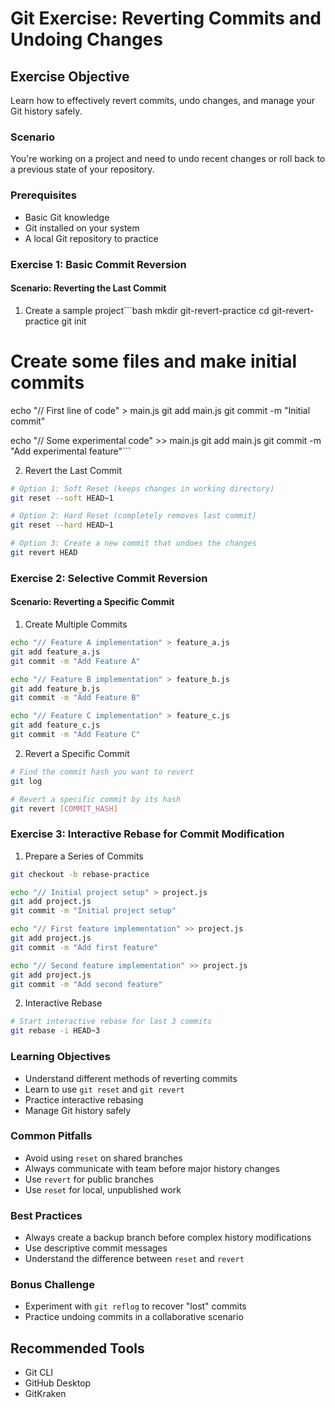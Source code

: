 # Git Exercise: Reverting Commits and Undoing Changes

## Exercise Objective
Learn how to effectively revert commits, undo changes, and manage your Git history safely.

### Scenario
You're working on a project and need to undo recent changes or roll back to a previous state of your repository.

### Prerequisites
- Basic Git knowledge
- Git installed on your system
- A local Git repository to practice

### Exercise 1: Basic Commit Reversion

#### Scenario: Reverting the Last Commit
1. Create a sample project```bash
mkdir git-revert-practice
cd git-revert-practice
git init

# Create some files and make initial commits
echo "// First line of code" > main.js
git add main.js
git commit -m "Initial commit"

echo "// Some experimental code" >> main.js
git add main.js
git commit -m "Add experimental feature"```

2. Revert the Last Commit
```bash
# Option 1: Soft Reset (keeps changes in working directory)
git reset --soft HEAD~1

# Option 2: Hard Reset (completely removes last commit)
git reset --hard HEAD~1

# Option 3: Create a new commit that undoes the changes
git revert HEAD
```

### Exercise 2: Selective Commit Reversion

#### Scenario: Reverting a Specific Commit
1. Create Multiple Commits
```bash
echo "// Feature A implementation" > feature_a.js
git add feature_a.js
git commit -m "Add Feature A"

echo "// Feature B implementation" > feature_b.js
git add feature_b.js
git commit -m "Add Feature B"

echo "// Feature C implementation" > feature_c.js
git add feature_c.js
git commit -m "Add Feature C"
```

2. Revert a Specific Commit
```bash
# Find the commit hash you want to revert
git log

# Revert a specific commit by its hash
git revert [COMMIT_HASH]
```

### Exercise 3: Interactive Rebase for Commit Modification

1. Prepare a Series of Commits
```bash
git checkout -b rebase-practice

echo "// Initial project setup" > project.js
git add project.js
git commit -m "Initial project setup"

echo "// First feature implementation" >> project.js
git add project.js
git commit -m "Add first feature"

echo "// Second feature implementation" >> project.js
git add project.js
git commit -m "Add second feature"
```

2. Interactive Rebase
```bash
# Start interactive rebase for last 3 commits
git rebase -i HEAD~3
```

### Learning Objectives
- Understand different methods of reverting commits
- Learn to use `git reset` and `git revert`
- Practice interactive rebasing
- Manage Git history safely

### Common Pitfalls
- Avoid using `reset` on shared branches
- Always communicate with team before major history changes
- Use `revert` for public branches
- Use `reset` for local, unpublished work

### Best Practices
- Always create a backup branch before complex history modifications
- Use descriptive commit messages
- Understand the difference between `reset` and `revert`

### Bonus Challenge
- Experiment with `git reflog` to recover "lost" commits
- Practice undoing commits in a collaborative scenario

## Recommended Tools
- Git CLI
- GitHub Desktop
- GitKraken 